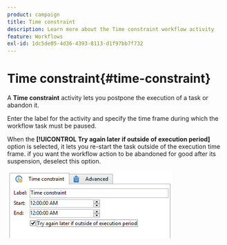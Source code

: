 ```yaml
---
product: campaign
title: Time constraint
description: Learn more about the Time constraint workflow activity
feature: Workflows
exl-id: 1dc5de05-4d36-4393-8113-d1f97bb7f732
---
```

# Time constraint{#time-constraint}

A **Time constraint** activity lets you postpone the execution of a task or abandon it.

Enter the label for the activity and specify the time frame during which the workflow task must be paused.

When the **[!UICONTROL Try again later if outside of execution period]** option is selected, it lets you re-start the task outside of the execution time frame. if you want the workflow action to be abandoned for good after its suspension, deselect this option.

![](assets/s_user_scheduled_wait.png)

